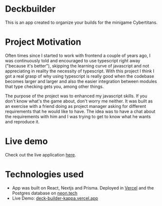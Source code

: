 # Deckbuilder
This is an app created to organize your builds for the minigame Cybertitans. 

# Project Motivation
Often times since I started to work with frontend a couple of years ago, I was continuously told and encouraged to use typescript right away ("because it's better"), skipping the learning curve of javascript and not appreciating in reality the necessity of typescript. With this project I think I got a real grasp of why using typescript is really good when the codebase becomes larger and larger and also the easier integration between modules that type checking gets you, among other things.

The purpose of the project was to enhanced my javascript skills. If you don't know what's the game about, don't worry me neither. It was built as an exercise with a friend doing as project manager asking for different requirements that he would like to have. The idea was to have a chat about the requirements with him and I was trying to get to know what he wants and reproduce it.
# Live demo
Check out the live application [here](https://pf-ohs.vercel.app/).

# Technologies used
+ App was built on React, Nextjs and Prisma. Deployed in [Vercel](https://vercel.com) and the Postgres database on [neon.tech](https://neon.tech) 
+ Live Demo: [deck-builder-kappa.vercel.app](https://deck-builder-kappa.vercel.app/)
